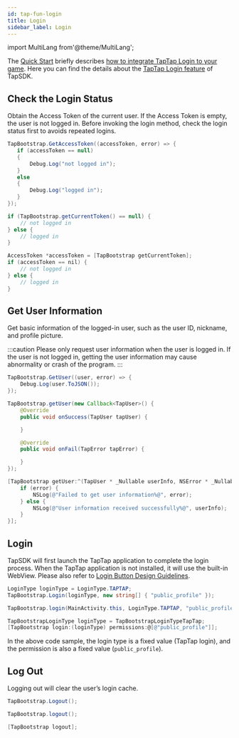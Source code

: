 ```yaml
---
id: tap-fun-login
title: Login
sidebar_label: Login
---
```


import MultiLang from'@theme/MultiLang';

The [Quick Start](/sdk) briefly describes [how to integrate TapTap Login to your game](/sdk#TapTap-登录). Here you can find the details about the [TapTap Login feature](/pro/pro-login/) of TapSDK.

## Check the Login Status

Obtain the Access Token of the current user. If the Access Token is empty, the user is not logged in.
Before invoking the login method, check the login status first to avoids repeated logins.

<MultiLang>

```cs
TapBootstrap.GetAccessToken((accessToken, error) => {
   if (accessToken == null)
   {
       Debug.Log("not logged in");
   }
   else
   {
       Debug.Log("logged in");
   }
});
```

```java
if (TapBootstrap.getCurrentToken() == null) {
    // not logged in
} else {
    // logged in
}
```

```objectivec
AccessToken *accessToken = [TapBootstrap getCurrentToken];
if (accessToken == nil) {
    // not logged in
} else {
    // logged in
}
```

</MultiLang>

## Get User Information

Get basic information of the logged-in user, such as the user ID, nickname, and profile picture.

:::caution
Please only request user information when the user is logged in. If the user is not logged in, getting the user information may cause abnormality or crash of the program.
:::

<MultiLang>

```cs
TapBootstrap.GetUser((user, error) => {
    Debug.Log(user.ToJSON());
});
```

```java
TapBootstrap.getUser(new Callback<TapUser>() {
    @Override
    public void onSuccess(TapUser tapUser) {

    }

    @Override
    public void onFail(TapError tapError) {

    }
});
```

```objectivec
[TapBootstrap getUser:^(TapUser * _Nullable userInfo, NSError * _Nullable error) {
    if (error) {
        NSLog(@"Failed to get user information%@", error);
    } else {
        NSLog(@"User information received successfully%@", userInfo);
    }
}];
```

</MultiLang>


## Login

TapSDK will first launch the TapTap application to complete the login process. When the TapTap application is not installed, it will use the built-in WebView.
Please also refer to [Login Button Design Guidelines](/pro/login-design.md).  


<MultiLang>

```cs
LoginType loginType = LoginType.TAPTAP;
TapBootstrap.Login(loginType, new string[] { "public_profile" });
```

```java
TapBootstrap.login(MainActivity.this, LoginType.TAPTAP, "public_profile");
```

```objectivec  
TapBootstrapLoginType loginType = TapBootstrapLoginTypeTapTap;
[TapBootstrap login:(loginType) permissions:@[@"public_profile"]];
```

</MultiLang>

In the above code sample, the login type is a fixed value (TapTap login), and the permission is also a fixed value (`public_profile`).

## Log Out

Logging out will clear the user’s login cache.

<MultiLang>

```cs
TapBootstrap.Logout();
```

```java
TapBootstrap.logout();
```

```objectivec
[TapBootstrap logout];
```

</MultiLang>